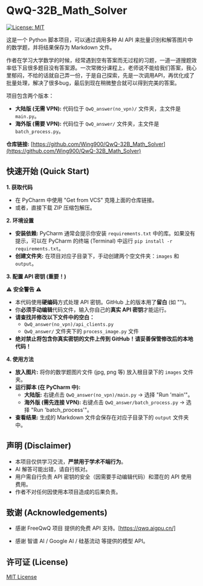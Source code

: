 # QwQ-32B_Math_Solver

[![License: MIT](https://img.shields.io/badge/License-MIT-yellow.svg)](https://opensource.org/licenses/MIT)

这是一个 Python 脚本项目，可以通过调用多种 AI API 来批量识别和解答图片中的数学题，并将结果保存为 Markdown 文件。

作者在学习大学数学的时候，经常遇到空有答案而无过程的习题，一道一道搜题效率低下且很多题目没有答案源。一次常微分课程上，老师说不能给我们答案，我心里郁闷，不给的话就自己弄一份，于是自己探索，先是一次调用API，再优化成了批量处理，解决了很多bug，最后到现在稍微整合就可以得到完美的答案。

项目包含两个版本：
*   **大陆版 (无需 VPN):** 代码位于 `QwQ_answer(no_vpn)/` 文件夹，主文件是 `main.py`。
*   **海外版 (需要 VPN):** 代码位于 `QwQ_answer/` 文件夹，主文件是 `batch_process.py`。

**仓库链接:** [https://github.com/Wing900/QwQ-32B_Math_Solver](https://github.com/Wing900/QwQ-32B_Math_Solver)

## 快速开始 (Quick Start)

**1. 获取代码**

*   在 PyCharm 中使用 "Get from VCS" 克隆上面的仓库链接。
*   或者，直接下载 ZIP 压缩包解压。

**2. 环境设置**

*   **安装依赖:** PyCharm 通常会提示你安装 `requirements.txt` 中的库。如果没有提示，可以在 PyCharm 的终端 (Terminal) 中运行 `pip install -r requirements.txt`。
*   **创建文件夹:** 在项目对应子目录下，手动创建两个空文件夹：`images` 和 `output`。

**3. 配置 API 密钥 (重要！)**

⚠️ **安全警告** ⚠️
*   本代码使用**硬编码**方式处理 API 密钥。GitHub 上的版本用了**留白** (如 "")。
*   你**必须手动编辑**代码文件，输入你自己的**真实 API 密钥**才能运行。
*   **请查找并修改以下文件中的空白：**
    *   `QwQ_answer(no_vpn)/api_clients.py` 
    *   `QwQ_answer/` 文件夹下的 `process_image.py` 文件
*   **绝对禁止将包含你真实密钥的文件上传到 GitHub！请妥善保管修改后的本地代码！**

**4. 使用方法**

*   **放入图片:** 将你的数学题图片文件 (jpg, png 等) 放入根目录下的 `images` 文件夹。
*   **运行脚本 (在 PyCharm 中):**
    *   **大陆版:** 右键点击 `QwQ_answer(no_vpn)/main.py` -> 选择 "Run 'main'"。
    *   **海外版 (需先连接 VPN):** 右键点击 `QwQ_answer/batch_process.py` -> 选择 "Run 'batch_process'"。
*   **查看结果:** 生成的 Markdown 文件会保存在对应子目录下的 `output` 文件夹中。

## 声明 (Disclaimer)

*   本项目仅供学习交流，**严禁用于学术不端行为**。
*   AI 解答可能出错，请自行核对。
*   用户需自行负责 API 密钥的安全（因需要手动编辑代码）和潜在的 API 使用费用。
*   作者不对任何因使用本项目造成的后果负责。

## 致谢 (Acknowledgements)
- 感谢 FreeQwQ 项目 提供的免费 API 支持。[https://qwq.aigpu.cn/]

- 感谢 智谱 AI / Google AI / 硅基流动 等提供的模型 API。
## 许可证 (License)

[MIT License](LICENSE)